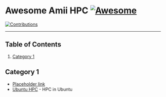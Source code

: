 # Awesome Amii HPC [![Awesome](https://awesome.re/badge-flat.svg)](https://awesome.re)

[![Contributions](https://img.shields.io/badge/contributions-welcome-brightgreen.svg?style=flat)](./CONTRIBUTING.md)

---

## Table of Contents

1. [Category 1](#category-1)

## Category 1

* [Placeholder link]()
* [Ubuntu HPC](https://www.youtube.com/watch?v=tGIobcyKViI&t=2s) - HPC in Ubuntu
